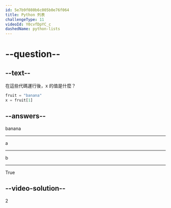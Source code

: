 ```yaml
---
id: 5e7b9f080b6c005b0e76f064
title: Python 列表
challengeType: 11
videoId: Y0cvfDpYC_c
dashedName: python-lists
---
```


# --question--

## --text--

在這些代碼運行後，x 的值是什麼？

```python
fruit = "banana"
x = fruit[1]
```

## --answers--

banana

---

a

---

b

---

True

## --video-solution--

2
